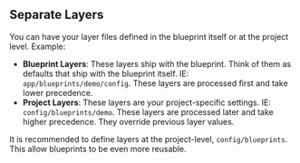 ## Separate Layers

You can have your layer files defined in the blueprint itself or at the project level. Example:

* **Blueprint Layers**: These layers ship with the blueprint. Think of them as defaults that ship with the blueprint itself. IE: `app/blueprints/demo/config`. These layers are processed first and take lower precedence.
* **Project Layers**: These layers are your project-specific settings. IE: `config/blueprints/demo`. These layers are processed later and take higher precedence. They override previous layer values.

It is recommended to define layers at the project-level, `config/blueprints`. This allow blueprints to be even more reusable.
